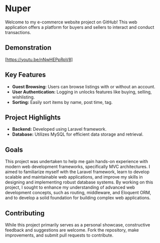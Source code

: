 
# Nuper

Welcome to my e-commerce website project on GitHub! This web application offers a platform for buyers and sellers to interact and conduct transactions.

## Demonstration

[https://youtu.be/nNwHEPpRpV8]

## Key Features

- **Guest Browsing:** Users can browse listings with or without an account.
- **User Authentication:** Logging in unlocks features like buying, selling, wishlisting.
- **Sorting:** Easily sort items by name, post time, tag.

## Project Highlights

- **Backend:** Developed using Laravel framework.
- **Database:** Utilizes MySQL for efficient data storage and retrieval.

## Goals

This project was undertaken to help me gain hands-on experience with modern web development frameworks, specifically MVC architectures. I aimed to familiarize myself with the Laravel framework, learn to develop scalable and maintainable web applications, and improve my skills in designing and implementing robust database systems. By working on this project, I sought to enhance my understanding of advanced web development concepts, such as routing, middleware, and Eloquent ORM, and to develop a solid foundation for building complex web applications.

## Contributing

While this project primarily serves as a personal showcase, constructive feedback and suggestions are welcome. Fork the repository, make improvements, and submit pull requests to contribute.
